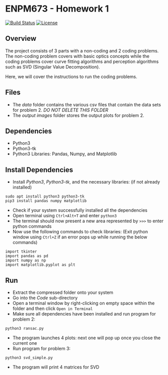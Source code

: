 # ENPM673 - Homework 1
[![Build Status](https://travis-ci.org/urastogi885/enpm673-hw1.svg?branch=master)](https://travis-ci.org/urastogi885/enpm673-hw1)
[![License](https://img.shields.io/badge/License-MIT-blue.svg)](https://github.com/urastogi885/svd-n-ransac/blob/master/LICENSE)

## Overview

The project consists of 3 parts with a non-coding and 2 coding problems. The non-coding problem covers with basic optics 
concepts while the coding problems cover curve fitting algorithms and perception algorithms such as SVD (Singular Value 
Decomposition).

Here, we will cover the instructions to run the coding problems.

## Files

- The *data* folder contains the various csv files that contain the data sets for problem 2. *DO NOT DELETE THIS FOLDER*
- The *output images* folder stores the output plots for problem 2.

## Dependencies

- Python3
- Python3-tk
- Python3 Libraries: Pandas, Numpy, and Matplotlib

## Install Dependencies

- Install *Python3*, *Python3-tk*, and the necessary libraries: (if not already installed)
````
sudo apt install python3 python3-tk
pip3 install pandas numpy matplotlib
````
- Check if your system successfully installed all the dependencies
- Open terminal using ````Ctrl+Alt+T```` and enter ````python3````
- The terminal should now present a new area represented by ````>>>```` to enter python commands
- Now use the following commands to check libraries: (Exit python window using ````Ctrl+Z```` if an error pops up while 
running the below commands)
````
import tkinter
import pandas as pd 
import numpy as np
import matplotlib.pyplot as plt
````

## Run

- Extract the compressed folder onto your system
- Go into the *Code* sub-directory
- Open a terminal window by right-clicking on empty space within the folder and then click ````Open in Terminal````
- Make sure all dependencies have been installed and run program for problem 2:
````
python3 ransac.py
````
- The program launches 4 plots: next one will pop up once you close the current one
- Run program for problem 3:
````
python3 svd_simple.py
````
- The program will print 4 matrices for SVD
